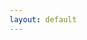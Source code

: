 ```yaml
---
layout: default
---
```


<template id="day-card">
  {% include card.html %}
</template>

<div class="container is-fluid">
  <div id="calendar"></div>
</div>
